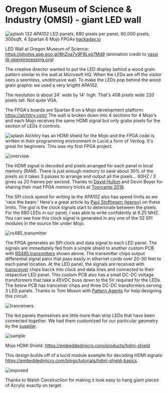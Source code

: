 # Oregon Museum of Science & Industry (OMSI) - giant LED wall

![splash](https://github.com/hydronics2/HDMI-to-FPGA-to-APA102-Pixels/blob/master/splash.JPG)
132 APA102 LED panels, 680 pixels per panel, 90,000 pixels, 300sqft, 4 Spartan 6 Mojo FPGAs
[hackaday.io](https://hackaday.io/project/163657-hdmi-to-fpga-to-apa102)

LED Wall at Oregon Museum of Science: https://photos.app.goo.gl/8hZoa7y9F9Lsg7Md9 (animation credit to [yassi @ openprocessing.org](https://www.openprocessing.org/user/65007))

The creative director wanted to put the LED display behind a wood grain pattern similar to the wall at Microsoft HQ. When the LEDs are off the visitor sees a seemless, unobtrusive wall. To make the LEDs pop behind the wood grain graphic we used a very brigtht APA102.

The resolution is about 24' wide by 14' high. That's 408 pixels wide 220 pixels tall. Not quite VGA. 

The FPGA's boards are Spartan 6 on a Mojo development platform: https://alchitry.com/ The wall is broken down into 4 sections for 4 Mojo's and each Mojo receives the same HDMI signal but only grabs pixels for the section of LEDs it controls. 

![splash](https://github.com/hydronics2/HDMI-to-FPGA-to-APA102-Pixels/blob/master/hdmi_shield.JPG)
Alchitry has an HDMI shield for the Mojo and the FPGA code is written in their programming environment in Lucid a form of Verilog. It's great for beginners. This was my first FPGA project.

![overview](https://github.com/hydronics2/HDMI-to-FPGA-to-APA102-Pixels/blob/master/FPGA_overview2.JPG)

The HDMI signal is decoded and pixels arranged for each panel in local memory (RAM). There is just enough memory to save about 30% of the pixels so it takes 3 passes to arrange and output all the pixels... 60HZ / 3 gives us 20 frames per second. Thanks to [David Hulton](https://www.meetup.com/PNW-FPGA-Hackers-Meetup/) and Devin Boyer for sharing their mad FPGA memory tricks at [Toorcamp 2018](https://toorcamp.toorcon.net/).

The SPI clock speed for writing to the APA102 also has speed limits as we 'race the beam.' Here's a great article by [Paul Stoffregen (teensy)](https://www.pjrc.com/why-apa102-leds-have-trouble-at-24-mhz/) on these limits. The gist is the clock signals start to deteriorate between the pixels. For the 680 LEDs in our panel, I was able to write confidently at 6.25 MHZ. You can see how this clock signal is generated in any one of the 32 SPI modules in the source file under Mojo.

![rs485_transmitter](https://github.com/hydronics2/HDMI-to-FPGA-to-APA102-Pixels/blob/master/RS_485%20trasmitter2.JPG)

The FPGA generates an SPI clock and data signal to each LED panel. The signals are immediately fed from a simple shield to another custom PCB with [RS485 transmitters](https://www.digikey.com/product-detail/en/texas-instruments/AM26LV31EIDR/296-24690-1-ND/2092512) shown above. The transmitter chips output differential signal pairs that pass easily in ethernet cords over 20-30 feet to each panel location. At the LED panel, the signals are received with [transceiver](https://www.digikey.com/product-detail/en/maxlinear-inc/SP485EN-L-TR/1016-1829-1-ND/3586546) chips bacck into clock and data lines and connected to their respective LED panel. This custom PCB also has a small DC-DC voltage transformers that take a 45VDC buss down to the 5V required for the LEDs.  The below PCB has tranceiver chips and three DC-DC transformers serving 3 LED panels. Thanks to Tom Moxon with [Pattern Agents](http://patternagents.com/) for help designing this circuit.

![tranceivers](https://github.com/hydronics2/HDMI-to-FPGA-to-APA102-Pixels/blob/master/rs_485%20receiver%20board.JPG)


The led panels themselves are little more than strip LEDs that have been connected together.  We had them customized for our particular geometry by the [supplier](https://www.aliexpress.com/store/product/30-40-pixels-RGB-full-color-WS2812B-Flexible-LED-Pixel-Panel-Light-DC5V/701799_32601735218.html).

![sample](https://github.com/hydronics2/HDMI-to-FPGA-to-APA102-Pixels/blob/master/example_led_panel.JPG)


Mojo HDMI Shield: https://embeddedmicro.com/products/hdmi-shield

This design builds off of a lucid module example for decoding HDMI signals: https://embeddedmicro.com/blogs/tutorials/hdmi-shield-basics

![exposed](https://github.com/hydronics2/HDMI-to-FPGA-to-APA102-Pixels/blob/master/led_wall_exposed.JPG)

Thanks to Walsh Construction for making it look easy to hang giant pieces of Acrylic exactly on target.


